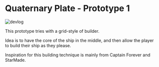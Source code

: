 # Quaternary Plate - Prototype 1

![devlog](https://github.com/jilleJr/Quaternary-Plate/blob/prototype-01/Devlog/starting_to_look_like_something.gif)

This prototype tries with a grid-style of builder.

Idea is to have the core of the ship in the middle, and then allow the player to build their ship as they please.

Inspiration for this building technique is mainly from Captain Forever and StarMade.
